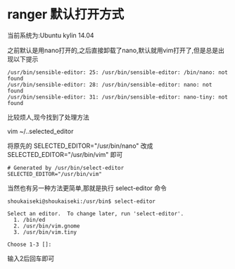 # ranger 默认打开方式  

当前系统为:Ubuntu kylin 14.04

之前默认是用nano打开的,之后直接卸载了nano,默认就用vim打开了,但是总是出现以下提示
```
/usr/bin/sensible-editor: 25: /usr/bin/sensible-editor: /bin/nano: not found
/usr/bin/sensible-editor: 28: /usr/bin/sensible-editor: nano: not found
/usr/bin/sensible-editor: 31: /usr/bin/sensible-editor: nano-tiny: not found
```
比较烦人,现今找到了处理方法

vim ~/..selected_editor

将原先的 SELECTED_EDITOR="/usr/bin/nano" 改成 SELECTED_EDITOR="/usr/bin/vim" 即可
```
# Generated by /usr/bin/select-editor
SELECTED_EDITOR="/usr/bin/vim"
```


当然也有另一种方法更简单,那就是执行 select-editor 命令
```
shoukaiseki@shoukaiseki:/usr/bin$ select-editor

Select an editor.  To change later, run 'select-editor'.
  1. /bin/ed
  2. /usr/bin/vim.gnome
  3. /usr/bin/vim.tiny

Choose 1-3 []: 
```
输入2后回车即可

